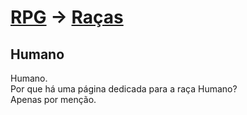 # [RPG](../../RPG.md) -> [Raças](../Raças.md)

## Humano

Humano.  
Por que há uma página dedicada para a raça Humano?  
Apenas por menção.
